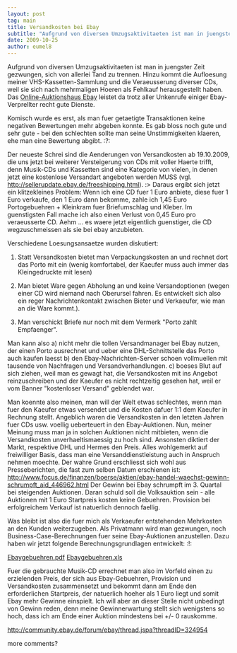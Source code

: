 ```yaml
---
layout: post
tag: main
title: Versandkosten bei Ebay
subtitle: "Aufgrund von diversen Umzugsaktivitaeten ist man in juengster Zeit gezwungen, sich von allerlei Tand zu trennen. Hinzu kommt die Aufloesung meiner VHS-Kassetten-Sammlung und die Veraeusserung diverser CDs, weil sie sich nach mehrmaligen Hoeren als&hellip;"
date: 2009-10-25
author: eumel8
---
```


Aufgrund von diversen Umzugsaktivitaeten ist man in juengster Zeit gezwungen, sich von allerlei Tand zu trennen. Hinzu kommt die Aufloesung meiner VHS-Kassetten-Sammlung und die Veraeusserung diverser CDs, weil sie sich nach mehrmaligen Hoeren als Fehlkauf herausgestellt haben. Das <a href="http://www.ebay.de">Online-Auktionshaus Ebay</a> leistet da trotz aller Unkenrufe einiger Ebay-Verprellter recht gute Dienste. 

Komisch wurde es erst, als man fuer getaetigte Transaktionen keine negativen Bewertungen mehr abgeben konnte. Es gab bloss noch gute und sehr gute - bei den schlechten sollte man seine Unstimmigkeiten klaeren, ehe man eine Bewertung abgibt. :?:

Der neueste Schrei sind die Aenderungen von Versandkosten ab 19.10.2009, die uns jetzt bei weiterer Versteigerung von CDs mit voller Haerte trifft, denn Musik-CDs und Kassetten sind eine Kategorie von vielen, in denen jetzt eine kostenlose Versandart angeboten werden MUSS 
(vgl. http://sellerupdate.ebay.de/freeshipping.html). :>
Daraus ergibt sich jetzt ein klitzekleines Problem: Wenn ich eine CD fuer 1 Euro anbiete, diese fuer 1 Euro verkaufe, den 1 Euro dann bekomme, zahle ich 1,45 Euro Portogebuehren + Kleinkram fuer Briefumschlag und Kleber. Im guenstigsten Fall mache ich also einen Verlust von 0,45 Euro pro veraeusserte CD. Aehm ... es waere jetzt eigentlich guenstiger, die CD wegzuschmeissen als sie bei ebay anzubieten.

Verschiedene Loesungsansaetze wurden diskutiert:
1. Statt Versandkosten bietet man Verpackungskosten an und rechnet dort das Porto mit ein (wenig komfortabel, der Kaeufer muss auch immer das Kleingedruckte mit lesen)

2. Man bietet Ware gegen Abholung an und keine Versandoptionen (wegen einer CD wird niemand nach Oberursel fahren. Es entwickelt sich also ein reger Nachrichtenkontakt zwischen Bieter und Verkaeufer, wie man an die Ware kommt.).

3. Man verschickt Briefe nur noch mit dem Vermerk "Porto zahlt Empfaenger".

Man kann also
a) nicht mehr die tollen Versandmanager bei Ebay nutzen, der einen Porto ausrechnet und ueber eine DHL-Schnittstelle das Porto auch kaufen laesst
b) den Ebay-Nachrichten-Server schoen vollmuellen mit tausende von Nachfragen und Versandverhandlungen.
c) boeses Blut auf sich ziehen, weil man es gewagt hat, die Versandkosten mit ins Angebot reinzuschreiben und der Kaeufer es nicht rechtzeitig gesehen hat, weil er vom Banner "kostenloser Versand" geblendet war. 

Man koennte also meinen, man will der Welt etwas schlechtes, wenn man fuer den Kaeufer etwas versendet und die Kosten dafuer 1:1 dem Kaeufer in Rechnung stellt. 
Angeblich waren die Versandkosten in den letzten Jahren fuer CDs usw. voellig ueberteuert in den Ebay-Auktionen. Nun, meiner Meinung muss man ja in solchen Auktionen nicht mitbieten, wenn die Versandkosten unverhaeltismaessig zu hoch sind. Ansonsten diktiert der Markt, respektive DHL und Hermes den Preis. Alles wohlgemerkt auf freiwilliger Basis, dass man eine Versanddienstleistung auch in Anspruch nehmen moechte.
Der wahre Grund erschliesst sich wohl aus Presseberichten, die fast zum selben Datum erschienen ist:
http://www.focus.de/finanzen/boerse/aktien/ebay-handel-waechst-gewinn-schrumpft_aid_446962.html
Der Gewinn bei Ebay schrumpft im 3. Quartal bei steigenden Auktionen.
Daran schuld soll die Volksauktion sein - alle Auktionen mit 1 Euro Startpreis kosten keine Gebuehren. Provision bei erfolgreichem Verkauf ist natuerlich dennoch faellig.

Was bleibt ist also die fuer mich als Verkaeufer entstehenden Mehrkosten an den Kunden weiterzugeben. Als Privatmann wird man gezwungen, noch Business-Case-Berechnungen fuer seine Ebay-Auktionen anzustellen. 
Dazu haben wir jetzt folgende Berechnungsgrundlagen entwickelt: :!:

<a href="http://blog.eumelnet.de/blogs/media/blogs/blog/Ebaygebuehren.pdf" title="">Ebaygebuehren.pdf</a> 
<a href="http://blog.eumelnet.de/blogs/media/blogs/blog/Ebaygebuehren.xls" title="">Ebaygebuehren.xls</a> 

Fuer die gebrauchte Musik-CD errechnet man also im Vorfeld einen zu erzielenden Preis, der sich aus Ebay-Gebuehren, Provision und Versandkosten zusammensetzt und bekommt dann am Ende den erforderlichen Startpreis, der natuerlich hoeher als 1 Euro liegt und somit Ebay mehr Gewinne einspielt. Ich will aber an dieser Stelle nicht unbedingt von Gewinn reden, denn meine Gewinnerwartung stellt sich wenigstens so hoch, dass ich am Ende einer Auktion mindestens bei +/- 0 rauskomme.

http://community.ebay.de/forum/ebay/thread.jspa?threadID=324954

more comments?
